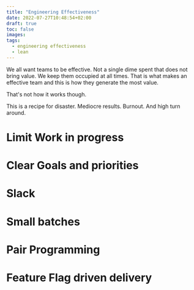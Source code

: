```yaml
---
title: "Engineering Effectiveness"
date: 2022-07-27T10:48:54+02:00
draft: true
toc: false
images:
tags: 
  - engineering effectiveness
  - lean
---
```


We all want teams to be effective.
Not a single dime spent that does not bring value.
We keep them occupied at all times.
That is what makes an effective team and this is how they generate the most value.

That's not how it works though.

This is a recipe for disaster.
Mediocre results.
Burnout.
And high turn around.

# Limit Work in progress

# Clear Goals and priorities

# Slack

# Small batches

# Pair Programming

# Feature Flag driven delivery
